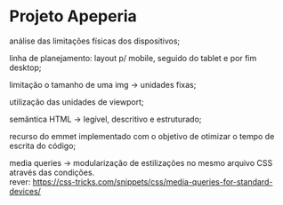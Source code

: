 # Projeto Apeperia

análise das limitações físicas dos dispositivos; 
  
linha de planejamento: layout p/ mobile, seguido do tablet e por fim desktop; 
  
limitação o tamanho de uma img -> unidades fixas;

utilização das unidades de viewport; 
  
semântica HTML -> legível, descritivo e estruturado; 
  
recurso do emmet implementado com o objetivo de otimizar o tempo de escrita do código; 
  
media queries -> modularização de estilizações no mesmo arquivo CSS através das condições. <br>
      rever: https://css-tricks.com/snippets/css/media-queries-for-standard-devices/</ul>






